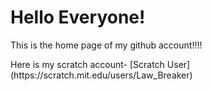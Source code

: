 <!DOCTYPE html>
<html>
<body>
<h1>Hello Everyone!</h1>
<p>This is the home page of my github account!!!!</p>
<p>Here is my scratch account- [Scratch User](https://scratch.mit.edu/users/Law_Breaker)</p>
</body>
</html>
